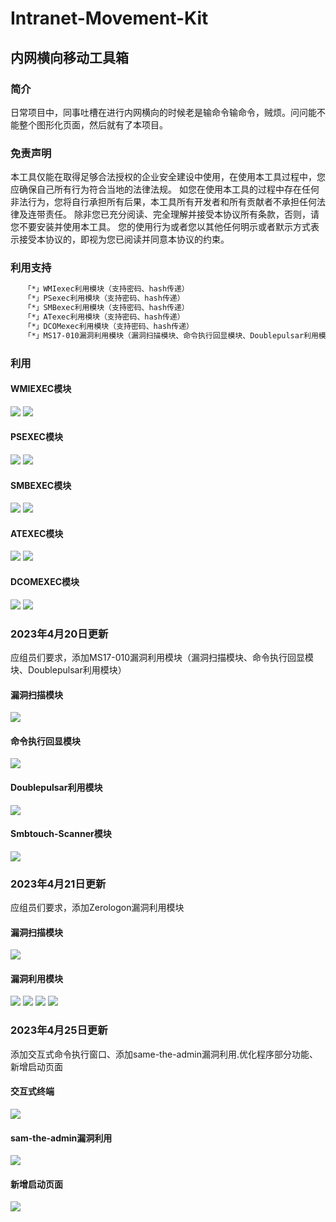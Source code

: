 # Intranet-Movement-Kit

## 内网横向移动工具箱

### 简介
  日常项目中，同事吐槽在进行内网横向的时候老是输命令输命令，贼烦。问问能不能整个图形化页面，然后就有了本项目。

### 免责声明
  本工具仅能在取得足够合法授权的企业安全建设中使用，在使用本工具过程中，您应确保自己所有行为符合当地的法律法规。 如您在使用本工具的过程中存在任何非法行为，您将自行承担所有后果，本工具所有开发者和所有贡献者不承担任何法律及连带责任。 除非您已充分阅读、完全理解并接受本协议所有条款，否则，请您不要安装并使用本工具。 您的使用行为或者您以其他任何明示或者默示方式表示接受本协议的，即视为您已阅读并同意本协议的约束。

### 利用支持
```bash
   「*」WMIexec利用模块（支持密码、hash传递）
   「*」PSexec利用模块（支持密码、hash传递）
   「*」SMBexec利用模块（支持密码、hash传递） 
   「*」ATexec利用模块（支持密码、hash传递）
   「*」DCOMexec利用模块（支持密码、hash传递）
   「*」MS17-010漏洞利用模块（漏洞扫描模块、命令执行回显模块、Doublepulsar利用模块）
```
### 利用
#### WMIEXEC模块
![](./static/1.jpg)
![](./static/2.jpg)
#### PSEXEC模块
![](./static/3.jpg)
![](./static/4.jpg)
#### SMBEXEC模块
![](./static/5.jpg)
![](./static/6.jpg)
#### ATEXEC模块
![](./static/7.jpg)
![](./static/8.jpg)
#### DCOMEXEC模块
![](./static/9.jpg)
![](./static/10.jpg)

### 2023年4月20日更新
应组员们要求，添加MS17-010漏洞利用模块（漏洞扫描模块、命令执行回显模块、Doublepulsar利用模块）
#### 漏洞扫描模块
![](./static/11.jpg)
#### 命令执行回显模块
![](./static/12.jpg)
#### Doublepulsar利用模块
![](./static/13.jpg)
#### Smbtouch-Scanner模块
![](./static/14.jpg)

### 2023年4月21日更新
应组员们要求，添加Zerologon漏洞利用模块
#### 漏洞扫描模块
![](./static/15.jpg)
#### 漏洞利用模块
![](./static/16.jpg)
![](./static/17.jpg)
![](./static/18.jpg)
![](/static/19.jpg)

### 2023年4月25日更新
添加交互式命令执行窗口、添加same-the-admin漏洞利用.优化程序部分功能、新增启动页面
#### 交互式终端
![](./static/20.jpg)
#### sam-the-admin漏洞利用
![](./static/21.jpg)
#### 新增启动页面
![](./static/22.jpg)
